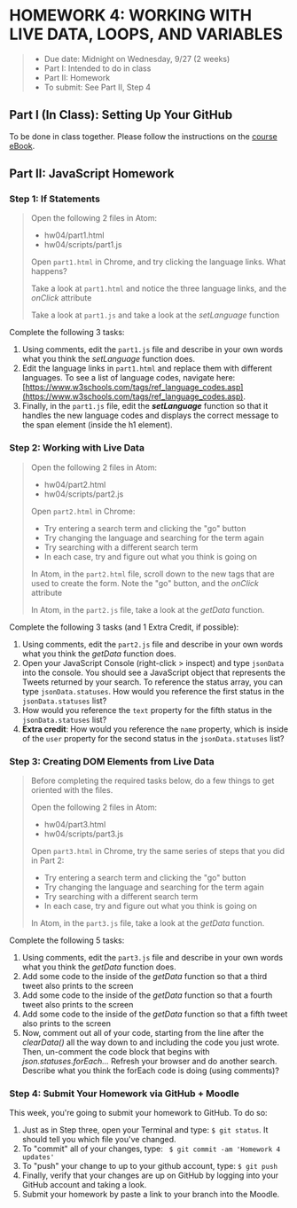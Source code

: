 # HOMEWORK 4: WORKING WITH LIVE DATA, LOOPS, AND VARIABLES
> * Due date: Midnight on Wednesday, 9/27 (2 weeks)
> * Part I: Intended to do in class
> * Part II: Homework
> * To submit: See Part II, Step 4

## Part I (In Class): Setting Up Your GitHub
To be done in class together. Please follow the instructions on the [course eBook](https://f17.ebook.mmart.us/resources/github-resources/course-setup.html).

## Part II: JavaScript Homework

### Step 1: If Statements
> Open the following 2 files in Atom:
>  
>  * hw04/part1.html
>  * hw04/scripts/part1.js
>
> Open `part1.html` in Chrome, and try clicking the language links. What happens?
>
> Take a look at `part1.html` and notice the three language links, and the *onClick* attribute
>
> Take a look at `part1.js` and take a look at the *setLanguage* function

Complete the following 3 tasks:

1. Using comments, edit the `part1.js` file and describe in your own words what you think the *setLanguage* function does.
2. Edit the language links in `part1.html` and replace them with different languages. To see a list of language codes, navigate here: [https://www.w3schools.com/tags/ref_language_codes.asp](https://www.w3schools.com/tags/ref_language_codes.asp).
3. Finally, in the `part1.js` file, edit the ***setLanguage*** function so that it handles the new language codes and displays the correct message to the span element (inside the h1 element).

### Step 2: Working with Live Data
> Open the following 2 files in Atom:
>  
>  * hw04/part2.html
>  * hw04/scripts/part2.js
>
> Open `part2.html` in Chrome:
>
>  * Try entering a search term and clicking the "go" button
>  * Try changing the language and searching for the term again
>  * Try searching with a different search term
>  * In each case, try and figure out what you think is going on
>
> In Atom, in the `part2.html` file, scroll down to the new tags that are used to create the form. Note the "go" button, and the *onClick* attribute
>
> In Atom, in the `part2.js` file, take a look at the *getData* function.

Complete the following 3 tasks (and 1 Extra Credit, if possible):

1. Using comments, edit the `part2.js` file and describe in your own words what you think the *getData* function does.
2. Open your JavaScript Console (right-click > inspect) and type `jsonData` into the console. You should see a JavaScript object that represents the Tweets returned by your search. To reference the status array, you can type `jsonData.statuses`. How would you reference the first status in the `jsonData.statuses` list?
3. How would you reference the `text` property for the fifth status in the `jsonData.statuses` list?
4. **Extra credit**: How would you reference the `name` property, which is inside of the `user` property for the second status in the `jsonData.statuses` list?

### Step 3: Creating DOM Elements from Live Data
> Before completing the required tasks below, do a few things to get oriented with the files.
>
> Open the following 2 files in Atom:
>  
>  * hw04/part3.html
>  * hw04/scripts/part3.js
>
> Open `part3.html` in Chrome, try the same series of steps that you did in Part 2:
>
>  * Try entering a search term and clicking the "go" button
>  * Try changing the language and searching for the term again
>  * Try searching with a different search term
>  * In each case, try and figure out what you think is going on
>
> In Atom, in the `part3.js` file, take a look at the *getData* function.

Complete the following 5 tasks:

1. Using comments, edit the `part3.js` file and describe in your own words what you think the *getData* function does.
2. Add some code to the inside of the *getData* function so that a third tweet also prints to the screen
3. Add some code to the inside of the *getData* function so that a fourth tweet also prints to the screen
4. Add some code to the inside of the *getData* function so that a fifth tweet also prints to the screen
5. Now, comment out all of your code, starting from the line after the  *clearData()* all the way down to and including the code you just wrote. Then, un-comment the code block that begins with *json.statuses.forEach...* Refresh your browser and do another search. Describe what you think the forEach code is doing (using comments)?

### Step 4: Submit Your Homework via GitHub + Moodle
This week, you're going to submit your homework to GitHub. To do so:

1. Just as in Step three, open your Terminal and type: `$ git status`. It should tell you which file you've changed.
2. To "commit" all of your changes, type: ` $ git commit -am 'Homework 4 updates'`
3. To "push" your change to up to your github account, type: `$ git push`
4. Finally, verify that your changes are up on GitHub by logging into your GitHub account and taking a look.
5. Submit your homework by paste a link to your branch into the Moodle.

